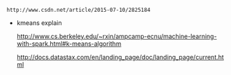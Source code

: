     http://www.csdn.net/article/2015-07-10/2825184

- kmeans explain

    http://www.cs.berkeley.edu/~rxin/ampcamp-ecnu/machine-learning-with-spark.html#k-means-algorithm

    http://docs.datastax.com/en/landing_page/doc/landing_page/current.html
